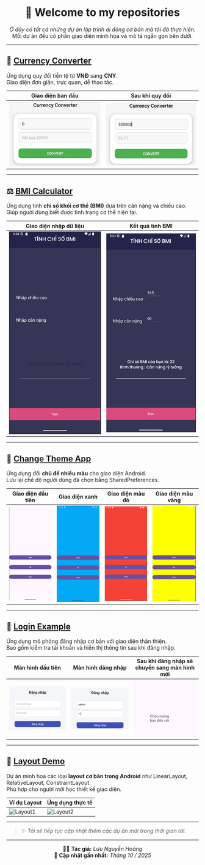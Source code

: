 <div align="center">

# 👋 Welcome to my repositories

*Ở đây có tất cả những dự án lập trình di động cơ bản mà tôi đã thực hiện.*  
Mỗi dự án đều có phần giao diện minh họa và mô tả ngắn gọn bên dưới.

---

</div>

## 💱 [Currency Converter](./UnitConverter)
Ứng dụng quy đổi tiền tệ từ **VNĐ** sang **CNY**.  
Giao diện đơn giản, trực quan, dễ thao tác.

| Giao diện ban đầu | Sau khi quy đổi |
|--------------------|-----------------|
| ![Initial](./UnitConverter/Image/Currency1.png) | ![Result](./UnitConverter/Image/Currency2.png) |

---

## ⚖️ [BMI Calculator](./BMI)
Ứng dụng tính **chỉ số khối cơ thể (BMI)** dựa trên cân nặng và chiều cao.  
Giúp người dùng biết được tình trạng cơ thể hiện tại.

| Giao diện nhập dữ liệu | Kết quả tính BMI |
|------------------------|------------------|
| ![Initial](./BMI/Image/BMI1.png) | ![Result](./BMI/Image/BMI2.png) |

---

## 🎨 [Change Theme App](./IamthemChangeTheme)
Ứng dụng đổi **chủ đề nhiều màu** cho giao diện Android.  
Lưu lại chế độ người dùng đã chọn bằng SharedPreferences.

| Giao diện đầu tiên | Giao diện xanh | Giao diện màu đỏ | Giao diện màu vàng |
|--------------------|----------------|------------------|--------------------|
| ![Initial](./lamthemChangeTheme/Image/Change1.png) | ![Blue](./lamthemChangeTheme/Image/ChangeBlue.png) | ![Red](./lamthemChangeTheme/Image/ChangeRed.png) | ![Yellow](./lamthemChangeTheme/Image/ChangeYellow.png) |

---

## 🔑 [Login Example](./LamthemDangnhap)
Ứng dụng mô phỏng đăng nhập cơ bản với giao diện thân thiện.  
Bao gồm kiểm tra tài khoản và hiển thị thông tin sau khi đăng nhập.

| Màn hình đầu tiên |  Màn hình đăng nhập | Sau khi đăng nhập sẽ chuyển sang màn hình mới |
|-------------------|----------------------|-------------------|
| ![Initial](./LamthemDangnhap/Image/Login1.png) | ![Login](./LamthemDangnhap/Image/Login2.png) | ![Welcome](./LamthemDangnhap/Image/Login3.png) |

---

## 🧱 [Layout Demo](./Layout1)
Dự án minh họa các loại **layout cơ bản trong Android** như LinearLayout, RelativeLayout, ConstraintLayout.  
Phù hợp cho người mới học thiết kế giao diện.

| Ví dụ Layout | Ứng dụng thực tế |
|---------------|------------------|
| ![Layout1](./Layout1/Image/Layout1.png) | ![Layout2](./Layout1/Image/Layout2.png) |

---

> ✨ *Tôi sẽ tiếp tục cập nhật thêm các dự án mới trong thời gian tới.*

---

<div align="center">

👨‍💻 **Tác giả:** *Lưu Nguyễn Hoàng*  
📅 **Cập nhật gần nhất:** *Tháng 10 / 2025*

</div>
